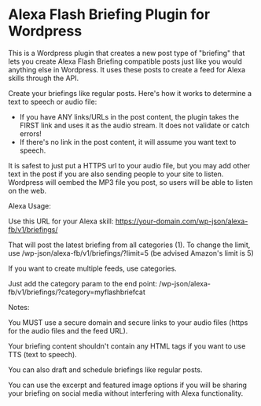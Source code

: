# Alexa Flash Briefing Plugin for Wordpress

This is a Wordpress plugin that creates a new post type of "briefing" that lets you create Alexa Flash Briefing compatible posts just like you would anything else in Wordpress. It uses these posts to create a feed for Alexa skills through the API.

Create your briefings like regular posts. Here's how it works to determine a text to speech or audio file:

- If you have ANY links/URLs in the post content, the plugin takes the FIRST link and uses it as the audio stream. It does not validate or catch errors!
- If there's no link in the post content, it will assume you want text to speech.

It is safest to just put a HTTPS url to your audio file, but you may add other text in the post if you are also sending people to your site to listen. Wordpress will oembed the MP3 file you post, so users will be able to listen on the web.

Alexa Usage:

Use this URL for your Alexa skill: https://your-domain.com/wp-json/alexa-fb/v1/briefings/

That will post the latest briefing from all categories (1). To change the limit, use /wp-json/alexa-fb/v1/briefings/?limit=5 (be advised Amazon's limit is 5)

If you want to create multiple feeds, use categories.

Just add the category param to the end point: /wp-json/alexa-fb/v1/briefings/?category=myflashbriefcat

Notes:

You MUST use a secure domain and secure links to your audio files (https for the audio files and the feed URL).

Your briefing content shouldn't contain any HTML tags if you want to use TTS (text to speech).

You can also draft and schedule briefings like regular posts.

You can use the excerpt and featured image options if you will be sharing your briefing on social media without interfering with Alexa functionality.